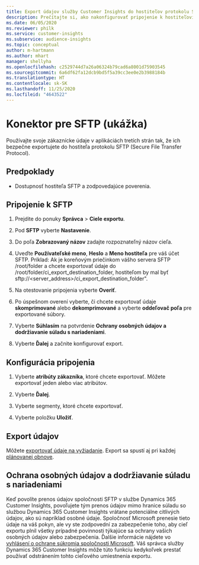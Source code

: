 ```yaml
---
title: Export údajov služby Customer Insights do hostiteľov protokolu SFTP
description: Prečítajte si, ako nakonfigurovať pripojenie k hostiteľovi SFTP.
ms.date: 06/05/2020
ms.reviewer: philk
ms.service: customer-insights
ms.subservice: audience-insights
ms.topic: conceptual
author: m-hartmann
ms.author: mhart
manager: shellyha
ms.openlocfilehash: c2529744d7a26a06324b79cad6a8001d75903545
ms.sourcegitcommit: 6a6df62fa12dcb9bd5f5a39cc3ee0e2b3988184b
ms.translationtype: HT
ms.contentlocale: sk-SK
ms.lasthandoff: 11/25/2020
ms.locfileid: "4643522"
---
```

# <a name="connector-for-sftp-preview"></a>Konektor pre SFTP (ukážka)

Používajte svoje zákaznícke údaje v aplikáciách tretích strán tak, že ich bezpečne exportujete do hostiteľa protokolu SFTP (Secure File Transfer Protocol).

## <a name="prerequisites"></a>Predpoklady

- Dostupnosť hostiteľa SFTP a zodpovedajúce poverenia.

## <a name="connect-to-sftp"></a>Pripojenie k SFTP

1. Prejdite do ponuky **Správca** > **Ciele exportu**.

1. Pod **SFTP** vyberte **Nastavenie**.

1. Do poľa **Zobrazovaný názov** zadajte rozpoznateľný názov cieľa.

1. Uveďte **Používateľské meno**, **Heslo** a **Meno hostiteľa** pre váš účet SFTP. Príklad: Ak je koreňovým priečinkom vášho servera SFTP /root/folder a chcete exportovať údaje do /root/folder/ci_export_destination_folder, hostiteľom by mal byť sftp://<server_address>/ci_export_destination_folder".

1. Na otestovanie pripojenia vyberte **Overiť**.

1. Po úspešnom overení vyberte, či chcete exportovať údaje **skomprimované** alebo **dekomprimované** a vyberte **oddeľovač poľa** pre exportované súbory.

1. Vyberte **Súhlasím** na potvrdenie **Ochrany osobných údajov a dodržiavanie súladu s nariadeniami**.

1. Vyberte **Ďalej** a začnite konfigurovať export.

## <a name="configure-the-connection"></a>Konfigurácia pripojenia

1. Vyberte **atribúty zákazníka**, ktoré chcete exportovať. Môžete exportovať jeden alebo viac atribútov.

1. Vyberte **Ďalej**.

1. Vyberte segmenty, ktoré chcete exportovať.

1. Vyberte položku **Uložiť**.

## <a name="export-the-data"></a>Export údajov

Môžete [exportovať údaje na vyžiadanie](export-destinations.md). Export sa spustí aj pri každej [plánovanej obnove](system.md#schedule-tab).

## <a name="data-privacy-and-compliance"></a>Ochrana osobných údajov a dodržiavanie súladu s nariadeniami

Keď povolíte prenos údajov spoločnosti SFTP v službe Dynamics 365 Customer Insights, povoľujete tým prenos údajov mimo hranice súladu so službou Dynamics 365 Customer Insights vrátane potenciálne citlivých údajov, ako sú napríklad osobné údaje. Spoločnosť Microsoft prenesie tieto údaje na váš pokyn, ale vy ste zodpovední za zabezpečenie toho, aby cieľ exportu plnil všetky prípadné povinnosti týkajúce sa ochrany vašich osobných údajov alebo zabezpečenia. Ďalšie informácie nájdete vo [vyhlásení o ochrane súkromia spoločnosti Microsoft](https://go.microsoft.com/fwlink/?linkid=396732).
Váš správca služby Dynamics 365 Customer Insights môže túto funkciu kedykoľvek prestať používať odstránením tohto cieľového umiestnenia exportu.
